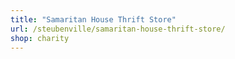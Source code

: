 ```yaml
---
title: "Samaritan House Thrift Store"
url: /steubenville/samaritan-house-thrift-store/
shop: charity
---
```

